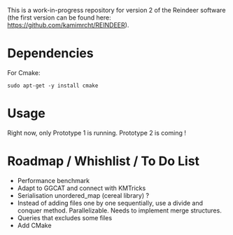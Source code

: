 This is a work-in-progress repository for version 2 of the Reindeer software (the first version can be found here: https://github.com/kamimrcht/REINDEER).

# Dependencies

For Cmake:
```
sudo apt-get -y install cmake
```

# Usage

Right now, only Prototype 1 is running. Prototype 2 is coming !

# Roadmap / Whishlist / To Do List
- Performance benchmark
- Adapt to GGCAT and connect with KMTricks
- Serialisation unordered_map (cereal library) ?
- Instead of adding files one by one sequentially, use a divide and conquer method. Parallelizable. Needs to implement merge structures.
- Queries that excludes some files
- Add CMake 
